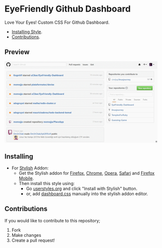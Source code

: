 # EyeFriendly Github Dashboard

Love Your Eyes! Custom CSS For Github Dashboard.
* [Installing Style](https://github.com/uCibar/EyeFriendly-Dashboard#installing).
* [Contributions](https://github.com/uCibar/EyeFriendly-Dashboard#contributions).

## Preview
![](./-screenshots/preview.gif)

## Installing

* For [Stylish](https://github.com/JasonBarnabe/stylish) Addon:
  * Get the Stylish addon for [Firefox](https://addons.mozilla.org/en-US/firefox/addon/2108/), [Chrome](https://chrome.google.com/extensions/detail/fjnbnpbmkenffdnngjfgmeleoegfcffe), [Opera](https://addons.opera.com/en/extensions/details/stylish/), [Safari](http://sobolev.us/stylish/) and [Firefox Mobile](https://addons.mozilla.org/en-US/firefox/addon/2108/).
  * Then install this style using:
    * Go [userstyles.org](http://userstyles.org/styles/131357) and click "Install with Stylish" button.
    * or, add [dashboard.css](https://raw.githubusercontent.com/uCibar/EyeFriendly-Dashboard/master/css/dashboard.css) manually into the stylish addon editor.

## Contributions

If you would like to contribute to this repository;

1. Fork
2. Make changes
3. Create a pull request!

